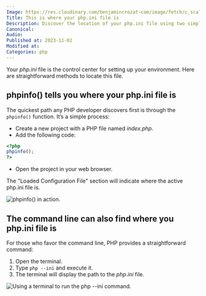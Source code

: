 ```yaml
---
Image: https://res.cloudinary.com/benjamincrozat-com/image/fetch/c_scale,f_webp,q_auto,w_1200/https://life-long-bunny.fra1.digitaloceanspaces.com/media-library/production/220/LZtkGaaS3mnQXxCBhxVWOVfrezhHWA-metaQnVzaW5lc3MgdGVhbSBsb29raW5nIGZvciBuZXcgcGVvcGxlLmpwZw%3D%3D-.jpg
Title: This is where your php.ini file is
Description: Discover the location of your php.ini file using two simple methods: the phpinfo() function or the command line.
Canonical: 
Audio:
Published at: 2023-11-02
Modified at: 
Categories: php
---
```


Your *php.ini* file is the control center for setting up your environment. Here are straightforward methods to locate this file.

## phpinfo() tells you where your php.ini file is

The quickest path any PHP developer discovers first is through the `phpinfo()` function. It’s a simple process:

- Create a new project with a PHP file named *index.php*.
- Add the following code:
```php
<?php
phpinfo();
?>
```
- Open the project in your web browser.

The "Loaded Configuration File" section will indicate where the active php.ini file is.

![phpinfo() in action.](https://life-long-bunny.fra1.digitaloceanspaces.com/media-library/production/216/conversions/JAyCkwTofAYGl4PX3byMXdOJ8DUTcQ-metaQ2xlYW5TaG90IDIwMjMtMTEtMDIgYXQgMTcuMDQuNTBAMngucG5n--medium.jpg)

## The command line can also find where you php.ini file is

For those who favor the command line, PHP provides a straightforward command:
1. Open the terminal.
2. Type `php --ini` and execute it.
3. The terminal will display the path to the *php.ini* file.

![Using a terminal to run the php --ini command.](https://life-long-bunny.fra1.digitaloceanspaces.com/media-library/production/218/conversions/IdaI8uqocUu45gmvwzENy2KOGSiec2-metaQ2xlYW5TaG90IDIwMjMtMTEtMDIgYXQgMTcuMTIuNTRAMngucG5n--medium.jpg)